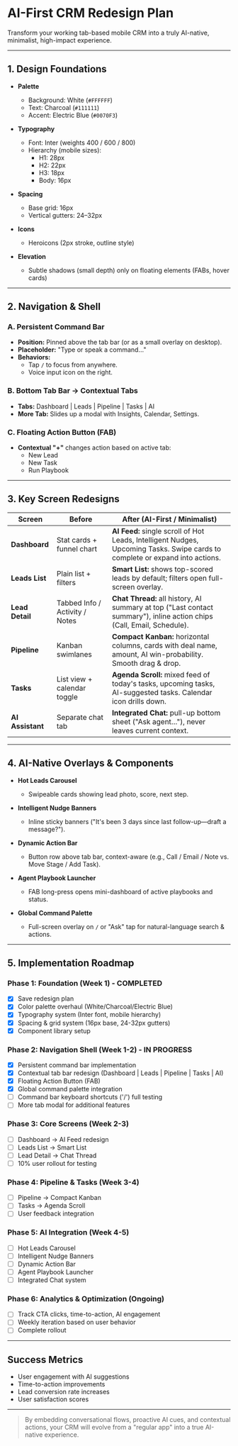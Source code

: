 # AI-First CRM Redesign Plan

Transform your working tab-based mobile CRM into a truly AI-native, minimalist, high-impact experience.

---

## 1. Design Foundations

- **Palette**  
  - Background: White (`#FFFFFF`)  
  - Text: Charcoal (`#111111`)  
  - Accent: Electric Blue (`#0070F3`)  

- **Typography**  
  - Font: Inter (weights 400 / 600 / 800)  
  - Hierarchy (mobile sizes):  
    - H1: 28px  
    - H2: 22px  
    - H3: 18px  
    - Body: 16px  

- **Spacing**  
  - Base grid: 16px  
  - Vertical gutters: 24–32px  

- **Icons**  
  - Heroicons (2px stroke, outline style)  

- **Elevation**  
  - Subtle shadows (small depth) only on floating elements (FABs, hover cards)

---

## 2. Navigation & Shell

### A. Persistent Command Bar

- **Position:** Pinned above the tab bar (or as a small overlay on desktop).  
- **Placeholder:** "Type or speak a command…"  
- **Behaviors:**  
  - Tap `/` to focus from anywhere.  
  - Voice input icon on the right.

### B. Bottom Tab Bar → Contextual Tabs

- **Tabs:** Dashboard | Leads | Pipeline | Tasks | AI  
- **More Tab:** Slides up a modal with Insights, Calendar, Settings.

### C. Floating Action Button (FAB)

- **Contextual "+"** changes action based on active tab:  
  - New Lead  
  - New Task  
  - Run Playbook  

---

## 3. Key Screen Redesigns

| Screen            | Before                           | After (AI-First / Minimalist)                                                                                                                                      |
|-------------------|----------------------------------|--------------------------------------------------------------------------------------------------------------------------------------------------------------------|
| **Dashboard**     | Stat cards + funnel chart       | **AI Feed:** single scroll of Hot Leads, Intelligent Nudges, Upcoming Tasks. Swipe cards to complete or expand into actions.                                        |
| **Leads List**    | Plain list + filters            | **Smart List:** shows top-scored leads by default; filters open full-screen overlay.                                                                                |
| **Lead Detail**   | Tabbed Info / Activity / Notes  | **Chat Thread:** all history, AI summary at top ("Last contact summary"), inline action chips (Call, Email, Schedule).                                               |
| **Pipeline**      | Kanban swimlanes                | **Compact Kanban:** horizontal columns, cards with deal name, amount, AI win-probability. Smooth drag & drop.                                                        |
| **Tasks**         | List view + calendar toggle     | **Agenda Scroll:** mixed feed of today's tasks, upcoming tasks, AI-suggested tasks. Calendar icon drills down.                                                     |
| **AI Assistant**  | Separate chat tab               | **Integrated Chat:** pull-up bottom sheet ("Ask agent…"), never leaves current context.                                                                              |

---

## 4. AI-Native Overlays & Components

- **Hot Leads Carousel**  
  - Swipeable cards showing lead photo, score, next step.

- **Intelligent Nudge Banners**  
  - Inline sticky banners ("It's been 3 days since last follow-up—draft a message?").

- **Dynamic Action Bar**  
  - Button row above tab bar, context-aware (e.g., Call / Email / Note vs. Move Stage / Add Task).

- **Agent Playbook Launcher**  
  - FAB long-press opens mini-dashboard of active playbooks and status.

- **Global Command Palette**  
  - Full-screen overlay on `/` or "Ask" tap for natural-language search & actions.

---

## 5. Implementation Roadmap

### Phase 1: Foundation (Week 1) - COMPLETED
- [x] Save redesign plan
- [x] Color palette overhaul (White/Charcoal/Electric Blue)
- [x] Typography system (Inter font, mobile hierarchy)
- [x] Spacing & grid system (16px base, 24-32px gutters)
- [x] Component library setup

### Phase 2: Navigation Shell (Week 1-2) - IN PROGRESS
- [x] Persistent command bar implementation
- [x] Contextual tab bar redesign (Dashboard | Leads | Pipeline | Tasks | AI)
- [x] Floating Action Button (FAB)
- [x] Global command palette integration
- [ ] Command bar keyboard shortcuts ('/') full testing
- [ ] More tab modal for additional features

### Phase 3: Core Screens (Week 2-3)
- [ ] Dashboard → AI Feed redesign
- [ ] Leads List → Smart List
- [ ] Lead Detail → Chat Thread
- [ ] 10% user rollout for testing

### Phase 4: Pipeline & Tasks (Week 3-4)
- [ ] Pipeline → Compact Kanban
- [ ] Tasks → Agenda Scroll
- [ ] User feedback integration

### Phase 5: AI Integration (Week 4-5)
- [ ] Hot Leads Carousel
- [ ] Intelligent Nudge Banners
- [ ] Dynamic Action Bar
- [ ] Agent Playbook Launcher
- [ ] Integrated Chat system

### Phase 6: Analytics & Optimization (Ongoing)
- [ ] Track CTA clicks, time-to-action, AI engagement
- [ ] Weekly iteration based on user behavior
- [ ] Complete rollout

---

## Success Metrics
- User engagement with AI suggestions
- Time-to-action improvements
- Lead conversion rate increases
- User satisfaction scores

---

> By embedding conversational flows, proactive AI cues, and contextual actions, your CRM will evolve from a "regular app" into a true AI-native experience.